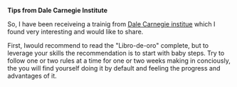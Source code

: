 **Tips from Dale Carnegie Institute**

So, I have been receiveing a trainig from [Dale Carnegie institue](http://co.dalecarnegie.com/) which I found very interesting and would like to share.

First, Iwould recommend to read the "Libro-de-oro" complete, but to leverage your skills the recommendation is to start with baby steps. Try to follow one or two rules at a time for one or two weeks making in conciously, the you will find yourself doing it by default and feeling the progress and advantages of it.

